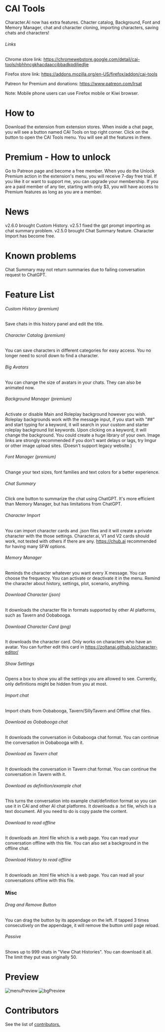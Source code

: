 # CAI Tools
Character.AI now has extra features. Chacter catalog, Background, Font and Memory Manager, chat and character cloning, importing characters, saving chats and characters!

###### Links
Chrome store link: https://chromewebstore.google.com/detail/cai-tools/nbhhncgkhacdaaccjbbadkpdiljedlje

Firefox store link: https://addons.mozilla.org/en-US/firefox/addon/cai-tools

Patreon for Premium and donations: https://www.patreon.com/Irsat

Note: Mobile phone users can use Firefox mobile or Kiwi browser.

# How to
Download the extension from extension stores. When inside a chat page, you will see a button named CAI Tools on top right corner. Click on the button to open the CAI Tools menu. You will see all the features in there.

# Premium - How to unlock
Go to Patreon page and become a free member. When you do the Unlock Premium action in the extension's menu, you will receive 7-day free trial. If you like it or want to support me, you can upgrade your membership. If you are a paid member of any tier, starting with only $3, you will have access to Premium features as long as you are a member.

# News
v2.6.0 brought Custom History.
v2.5.1 fixed the gpt prompt importing as chat summary problem.
v2.5.0 brought Chat Summary feature. Character Import has become free.

# Known problems
Chat Summary may not return summaries due to failing conversation request to ChatGPT.

# Feature List
###### Custom History (premium)
Save chats in this history panel and edit the title.
###### Character Catalog (premium)
You can save characters in different categories for easy access. You no longer need to scroll down to find a character.
###### Big Avatars
You can change the size of avatars in your chats. They can also be animated now.
###### Background Manager (premium)
Activate or disable Main and Roleplay background however you wish. Roleplay backgrounds work with the message input, if you start with "##" and start typing for a keyword, it will search in your custom and starter roleplay background list keywords. Upon clicking on a keyword, it will change the background. You could create a huge library of your own. Image links are strongly recommended if you don't want delays or lags, try Imgur or other image upload sites. (Doesn't support legacy website.)
###### Font Manager (premium)
Change your text sizes, font families and text colors for a better experience.
###### Chat Summary
Click one button to summarize the chat using ChatGPT. It's more efficient than Memory Manager, but has limitations from ChatGPT.
###### Character Import
You can import character cards and .json files and it will create a private character with the those settings. Character.ai, V1 and V2 cards should work, not tested with others if there are any. https://chub.ai recommended for having many SFW options.
###### Memory Manager
Reminds the character whatever you want every X message. You can choose the frequency. You can activate or deactivate it in the menu. Remind the character about history, settings, plot, scenario, anything.
###### Download Character (json)
It downloads the character file in formats supported by other AI platforms, such as Tavern and Oobabooga.
###### Download Character Card (png)
It downloads the character card. Only works on characters who have an avatar. You can further edit this card in https://zoltanai.github.io/character-editor/
###### Show Settings
Opens a box to show you all the settings you are allowed to see. Currently, only definitions might be hidden from you at most.
###### Import chat
Import chats from Oobabooga, Tavern/SillyTavern and Offline chat files.
###### Download as Oobabooga chat
It downloads the conversation in Oobabooga chat format. You can continue the conversation in Oobabooga with it.
###### Download as Tavern chat
It downloads the conversation in Tavern chat format. You can continue the conversation in Tavern with it.
###### Download as definition/example chat
This turns the conversation into example chat/definition format so you can use it in CAI and other AI chat platforms. It downloads a .txt file, which is a text document. All you need to do is copy paste the content.
###### Download to read offline
It downloads an .html file which is a web page. You can read your conversation offline with this file. You can also set a background in the offline chat.
###### Download History to read offline
It downloads an .html file which is a web page. You can read all your conversations offline with this file.

### Misc
###### Drag and Remove Button
You can drag the button by its appendage on the left. If tapped 3 times consecutively on the appendage, it will remove the button until page reload.
###### Passive
Shows up to 999 chats in "View Chat Histories". You can download it all. The limit they put was originally 50.

# Preview
![menuPreview](https://github.com/irsat000/CAI-Tools/assets/38238671/f348a6e3-b34e-46e5-b2cf-5d671db168d4)
![bgPreview](https://github.com/irsat000/CAI-Tools/assets/38238671/28ace958-a628-4fd1-ad23-20e039220f03)


# Contributors
See the list of [contributors.](AUTHORS)

